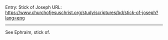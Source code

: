 Entry: Stick of Joseph
URL: https://www.churchofjesuschrist.org/study/scriptures/bd/stick-of-joseph?lang=eng

---

See Ephraim, stick of.
